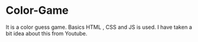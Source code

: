 # Color-Game
It is a color guess game. Basics HTML , CSS and JS is used. I have taken a bit idea about this from Youtube.
